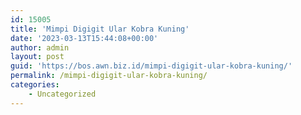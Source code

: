 ```yaml
---
id: 15005
title: 'Mimpi Digigit Ular Kobra Kuning'
date: '2023-03-13T15:44:08+00:00'
author: admin
layout: post
guid: 'https://bos.awn.biz.id/mimpi-digigit-ular-kobra-kuning/'
permalink: /mimpi-digigit-ular-kobra-kuning/
categories:
    - Uncategorized
---
```


